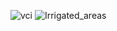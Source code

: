 ![vci](https://github.com/user-attachments/assets/46ca6406-191d-4b6b-b946-cfda21500e8c)
![Irrigated_areas](https://github.com/user-attachments/assets/457b8f97-b4bb-49d8-9fc1-9c4effad3903)
